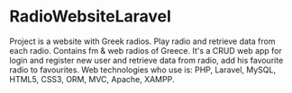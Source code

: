 # RadioWebsiteLaravel
Project is a website with Greek radios. Play radio and retrieve data from each radio. Contains fm &amp; web radios of Greece. It's a CRUD web app for login and register new user and retrieve data from radio, add his favourite radio to favourites. Web technologies who use is: PHP, Laravel, MySQL, HTML5, CSS3, ORM, MVC, Apache, XAMPP.

